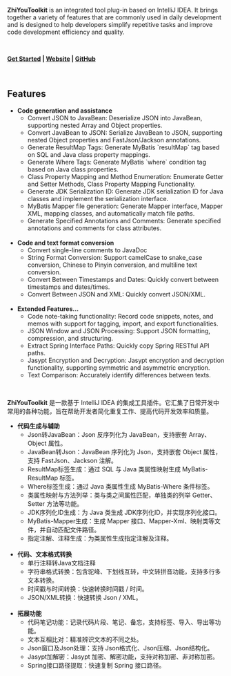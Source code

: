 <p><b>ZhiYouToolkit</b> is an integrated tool plug-in based on IntelliJ IDEA. It brings together a variety of features that are commonly used in daily development and is designed to help developers simplify repetitive tasks and improve code development efficiency and quality.</p>
<br/>
<p>
    <b>
        <a href="https://zhiyou.memoryzy.cn/overview.html">Get Started</a> | 
        <a href="https://home.memoryzy.cn/">Website</a> | 
        <a href="https://github.com/MemoryZy/ZhiYouToolkit">GitHub</a>
    </b>
</p>
<br/>
<h2>Features</h2>
<ul>
    <li><b>Code generation and assistance</b>
        <ul>
            <li>Convert JSON to JavaBean: Deserialize JSON into JavaBean, supporting nested Array and Object properties.</li>
            <li>Convert JavaBean to JSON: Serialize JavaBean to JSON, supporting nested Object properties and FastJson/Jackson annotations.</li>
            <li>Generate ResultMap Tags: Generate MyBatis `resultMap` tag based on SQL and Java class property mappings.</li>
            <li>Generate Where Tags: Generate MyBatis `where` condition tag based on Java class properties.</li>
            <li>Class Property Mapping and Method Enumeration: Enumerate Getter and Setter Methods, Class Property Mapping Functionality.</li>
            <li>Generate JDK Serialization ID: Generate JDK serialization ID for Java classes and implement the serialization interface.</li>
            <li>MyBatis Mapper file generation: Generate Mapper interface, Mapper XML, mapping classes, and automatically match file paths.</li>
            <li>Generate Specified Annotations and Comments: Generate specified annotations and comments for class attributes.</li>
        </ul>
    </li>
    <br/>
    <li><b>Code and text format conversion</b>
        <ul>
            <li>Convert single-line comments to JavaDoc</li>
            <li>String Format Conversion: Support camelCase to snake_case conversion, Chinese to Pinyin conversion, and multiline text conversion.</li>
            <li>Convert Between Timestamps and Dates: Quickly convert between timestamps and dates/times.</li>
            <li>Convert Between JSON and XML: Quickly convert JSON/XML.</li>
        </ul>
    </li>
    <br/>
    <li><b>Extended Features...</b>
        <ul>
            <li>Code note-taking functionality: Record code snippets, notes, and memos with support for tagging, import, and export functionalities.</li>
            <li>JSON Window and JSON Processing: Support JSON formatting, compression, and structuring.</li>
            <li>Extract Spring Interface Paths: Quickly copy Spring RESTful API paths.</li>
            <li>Jasypt Encryption and Decryption: Jasypt encryption and decryption functionality, supporting symmetric and asymmetric encryption.</li>
            <li>Text Comparison: Accurately identify differences between texts.</li>
        </ul>
    </li>
</ul>

<br/>
<p><b>ZhiYouToolkit</b> 是一款基于 IntelliJ IDEA 的集成工具插件。它汇集了日常开发中常用的各种功能，旨在帮助开发者简化重复工作、提高代码开发效率和质量。</p>
<ul>
    <li><b>代码生成与辅助</b>
        <ul>
            <li>Json转JavaBean：Json 反序列化为 JavaBean，支持嵌套 Array、Object 属性。</li>
            <li>JavaBean转Json：JavaBean 序列化为 Json，支持嵌套 Object 属性，支持 FastJson、Jackson 注解。</li>
            <li>ResultMap标签生成：通过 SQL 与 Java 类属性映射生成 MyBatis-ResultMap 标签。</li>
            <li>Where标签生成：通过 Java 类属性生成 MyBatis-Where 条件标签。</li>
            <li>类属性映射与方法列举：类与类之间属性匹配，单独类的列举 Getter、Setter 方法等功能。</li>
            <li>JDK序列化ID生成：为 Java 类生成 JDK序列化ID，并实现序列化接口。</li>
            <li>MyBatis-Mapper生成：生成 Mapper 接口、Mapper-Xml、映射类等文件，并自动匹配文件路径。</li>
            <li>指定注解、注释生成：为类属性生成指定注解及注释。</li> 
        </ul>
    </li>
    <br/>
    <li><b>代码、文本格式转换</b>
        <ul>
            <li>单行注释转Java文档注释</li>
            <li>字符串格式转换：包含驼峰、下划线互转，中文转拼音功能，支持多行多文本转换。</li>
            <li>时间戳与时间转换：快速转换时间戳 / 时间。</li>
            <li>JSON/XML转换：快速转换 Json / XML。</li>
        </ul>
    </li>
    <br/>
    <li><b>拓展功能</b>
        <ul>
            <li>代码笔记功能：记录代码片段、笔记、备忘，支持标签、导入、导出等功能。</li>
            <li>文本互相比对：精准辨识文本的不同之处。</li>
            <li>Json窗口及Json处理：支持 Json格式化、Json压缩、Json结构化。</li>
            <li>Jasypt加解密：Jasypt 加密、解密功能，支持对称加密、非对称加密。</li>
            <li>Spring接口路径提取：快速复制 Spring 接口路径。</li>
        </ul>
    </li>
</ul>